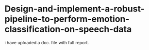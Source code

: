 # Design-and-implement-a-robust-pipeline-to-perform-emotion-classification-on-speech-data

i have uploaded a doc. file with full report.
